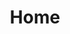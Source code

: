 ---
layout: home
title: Home
landing-title: Bach-Chor Hagen
bottom-title: 
description: null
image: null
author: null
show_tile: false
---